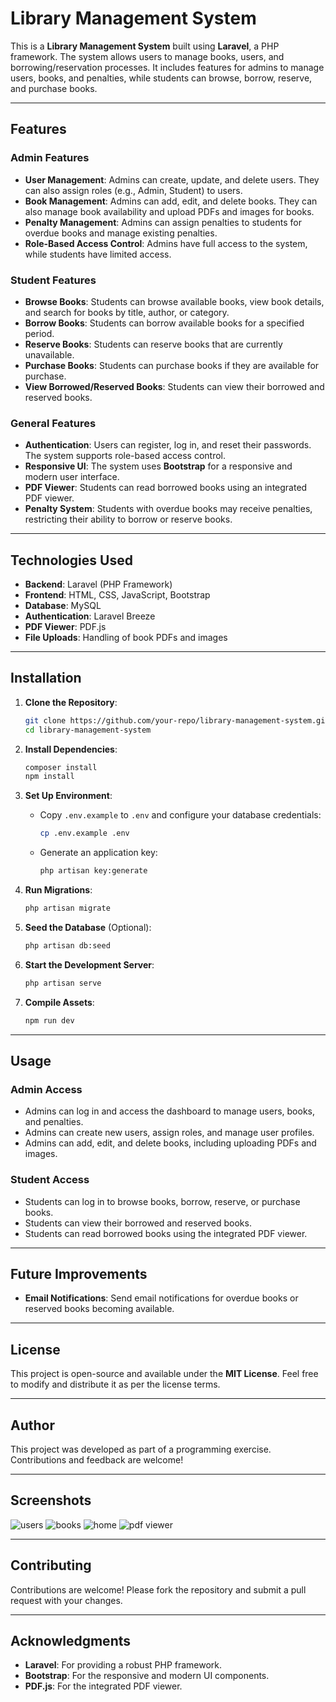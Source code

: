 # Library Management System

This is a **Library Management System** built using **Laravel**, a PHP framework. The system allows users to manage books, users, and borrowing/reservation processes. It includes features for admins to manage users, books, and penalties, while students can browse, borrow, reserve, and purchase books.

---

## Features

### Admin Features
- **User Management**: Admins can create, update, and delete users. They can also assign roles (e.g., Admin, Student) to users.
- **Book Management**: Admins can add, edit, and delete books. They can also manage book availability and upload PDFs and images for books.
- **Penalty Management**: Admins can assign penalties to students for overdue books and manage existing penalties.
- **Role-Based Access Control**: Admins have full access to the system, while students have limited access.

### Student Features
- **Browse Books**: Students can browse available books, view book details, and search for books by title, author, or category.
- **Borrow Books**: Students can borrow available books for a specified period.
- **Reserve Books**: Students can reserve books that are currently unavailable.
- **Purchase Books**: Students can purchase books if they are available for purchase.
- **View Borrowed/Reserved Books**: Students can view their borrowed and reserved books.

### General Features
- **Authentication**: Users can register, log in, and reset their passwords. The system supports role-based access control.
- **Responsive UI**: The system uses **Bootstrap** for a responsive and modern user interface.
- **PDF Viewer**: Students can read borrowed books using an integrated PDF viewer.
- **Penalty System**: Students with overdue books may receive penalties, restricting their ability to borrow or reserve books.

---

## Technologies Used

- **Backend**: Laravel (PHP Framework)
- **Frontend**: HTML, CSS, JavaScript, Bootstrap
- **Database**: MySQL
- **Authentication**: Laravel Breeze
- **PDF Viewer**: PDF.js
- **File Uploads**: Handling of book PDFs and images
---

## Installation

1. **Clone the Repository**:
   ```bash
   git clone https://github.com/your-repo/library-management-system.git
   cd library-management-system
   ```

2. **Install Dependencies**:
   ```bash
   composer install
   npm install
   ```

3. **Set Up Environment**:
   - Copy `.env.example` to `.env` and configure your database credentials:
     ```bash
     cp .env.example .env
     ```
   - Generate an application key:
     ```bash
     php artisan key:generate
     ```

4. **Run Migrations**:
   ```bash
   php artisan migrate
   ```

5. **Seed the Database** (Optional):
   ```bash
   php artisan db:seed
   ```

6. **Start the Development Server**:
   ```bash
   php artisan serve
   ```

7. **Compile Assets**:
   ```bash
   npm run dev
   ```

---

## Usage

### Admin Access
- Admins can log in and access the dashboard to manage users, books, and penalties.
- Admins can create new users, assign roles, and manage user profiles.
- Admins can add, edit, and delete books, including uploading PDFs and images.

### Student Access
- Students can log in to browse books, borrow, reserve, or purchase books.
- Students can view their borrowed and reserved books.
- Students can read borrowed books using the integrated PDF viewer.

---

## Future Improvements
- **Email Notifications**: Send email notifications for overdue books or reserved books becoming available.
---

## License

This project is open-source and available under the **MIT License**. Feel free to modify and distribute it as per the license terms.

---

## Author

This project was developed as part of a programming exercise. Contributions and feedback are welcome!

---

## Screenshots

![users](https://github.com/user-attachments/assets/222db35a-bcfd-4c6d-8e89-c715549d5fcf)
![books](https://github.com/user-attachments/assets/83174b72-e02c-425c-a35b-fa77d78a64db)
![home](https://github.com/user-attachments/assets/43db3bb0-3851-4b9d-8028-563a9c1d3123)
![pdf viewer](https://github.com/user-attachments/assets/06343e32-e432-42fa-921d-c98312aee018)


---

## Contributing

Contributions are welcome! Please fork the repository and submit a pull request with your changes.

---

## Acknowledgments

- **Laravel**: For providing a robust PHP framework.
- **Bootstrap**: For the responsive and modern UI components.
- **PDF.js**: For the integrated PDF viewer.
